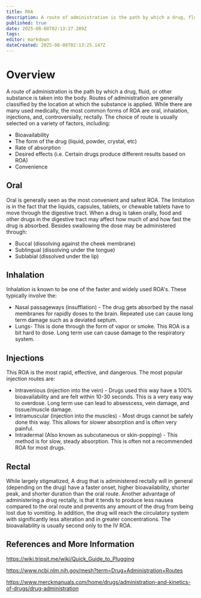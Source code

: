 ```yaml
---
title: ROA
description: A route of administration is the path by which a drug, fluid, or other substance is taken into the body. Routes of administration are generally classified by...
published: true
date: 2025-08-08T02:13:27.289Z
tags: 
editor: markdown
dateCreated: 2025-08-08T02:13:25.147Z
---
```


# Overview

A route of administration is the path by which a drug, fluid, or other substance is taken into the body. Routes of administration are generally classified by the location at which the substance is applied. While there are many used medically, the most common forms of ROA are oral, inhalation, injections, and, controversially, rectally. The choice of route is usually selected on a variety of factors, including:

* Bioavailability
* The form of the drug (liquid, powder, crystal, etc)
* Rate of absorption
* Desired effects (i.e. Certain drugs produce different results based on ROA)
* Convenience

## Oral

Oral is generally seen as the most convenient and safest ROA. The limitation is in the fact that the liquids, capsules, tablets, or chewable tablets have to move through the digestive tract. When a drug is taken orally, food and other drugs in the digestive tract may affect how much of and how fast the drug is absorbed. Besides swallowing the dose may be administered through:

* Buccal (dissolving against the cheek membrane)
* Sublingual (dissolving under the tongue)
* Sublabial (dissolved under the lip)

## Inhalation

Inhalation is known to be one of the faster and widely used ROA's. These typically involve the: 

* Nasal passageways (insufflation) - The drug gets absorbed by the nasal membranes for rapidly doses to the brain. Repeated use can cause long term damage such as a deviated septum.
* Lungs- This is done through the form of vapor or smoke. This ROA is a bit hard to dose. Long term use can cause damage to the respiratory system.

## Injections

This ROA is the most rapid, effective, and dangerous. The most popular injection routes are:

* Intravenious (injection into the vein) - Drugs used this way have a 100% bioavailability and are felt within 10-30 seconds. This is a very easy way to overdose. Long term use can lead to absesscess, vein damage, and tissue/muscle damage.
* Intramuscular (injection into the muscles) - Most drugs cannot be safely done this way. This allows for slower absorption and is often very painful.
* Intradermal (Also known as subcutaneous or skin-popping) - This method is for slow, steady absorption. This is often not a recommended ROA for most drugs.

## Rectal

While largely stigmatized, A drug that is administered rectally will in general (depending on the drug) have a faster onset, higher bioavailability, shorter peak, and shorter duration than the oral route. Another advantage of administering a drug rectally, is that it tends to produce less nausea compared to the oral route and prevents any amount of the drug from being lost due to vomiting. In addition, the drug will reach the circulatory system with significantly less alteration and in greater concentrations. The bioavailability is usually second only to the IV ROA.

## References and More Information

https://wiki.tripsit.me/wiki/Quick_Guide_to_Plugging

https://www.ncbi.nlm.nih.gov/mesh?term=Drug+Administration+Routes

https://www.merckmanuals.com/home/drugs/administration-and-kinetics-of-drugs/drug-administration